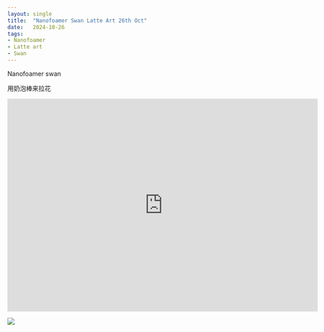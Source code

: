 ```yaml
---
layout: single
title:  "Nanofoamer Swan Latte Art 26th Oct"
date:   2024-10-26
tags:
- Nanofoamer
- Latte art
- Swan
---
```


Nanofoamer swan

用奶泡棒来拉花


<div class="embed-container">
  <iframe
      src="https://www.youtube.com/embed/rbLXuTKfpyo"
      width="700"
      height="480"
      frameborder="0"
      allowfullscreen="true">
  </iframe>
</div>


![](/assets/img/2024/10/26/6D27992D-F3A8-44E0-A4FE-A71086F3C1E4.JPG)
